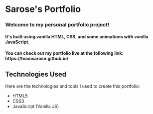 # Sarose's Portfolio
<h3>Welcome to my personal portfolio project!</h3>

<h4>It's built using vanilla HTML, CSS, and some animations with vanilla JavaScript.</h4>

<h4>You can check out my portfolio live at the following link: https://teamsarose.github.io/ </h4>

## Technologies Used

Here are the technologies and tools I used to create this portfolio:

- HTML5
- CSS3
- JavaScript (Vanilla JS)

